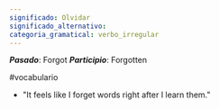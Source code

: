 ```yaml
---
significado: Olvidar
significado_alternativo: 
categoria_gramatical: verbo_irregular
---
```


***Pasado***: Forgot
***Participio***: Forgotten

#vocabulario

- "It feels like I forget words right after I learn them."